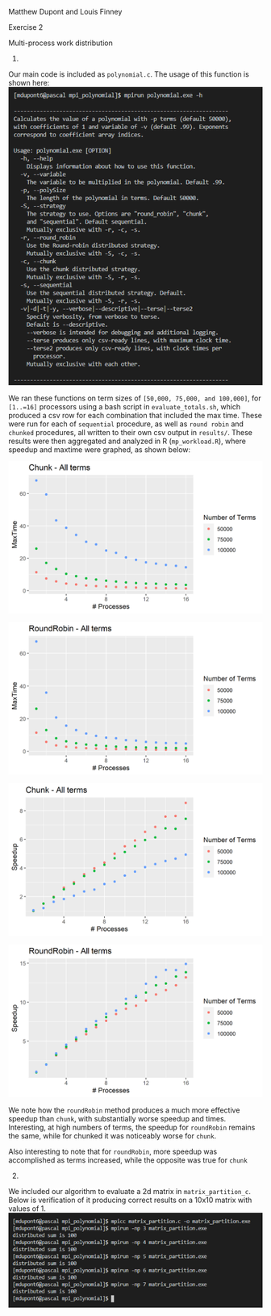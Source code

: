 Matthew Dupont and Louis Finney

Exercise 2

Multi-process work distribution

1)

Our main code is included as `polynomial.c`. The usage of this function is shown here:
![](images\polynomial_help.png)

We ran these functions on term sizes of `[50,000, 75,000, and 100,000]`, for `[1..=16]` processors using a bash script in `evaluate_totals.sh`, which produced a csv row for each combination that included the max time.  These were run for each of `sequential` procedure, as well as `round robin` and `chunked` procedures, all written to their own csv output in `results/`.
These results were then aggregated and analyzed in R (`mp_workload.R`), where speedup and maxtime were graphed, as shown below:

![](images\ChunkMaxTime.png)

![](images\RoundRobinMaxTime.png)

![](images\ChunkSpeedUp.png)

![](images\RoundRobinSpeedup.png)

We note how the `roundRobin` method produces a much more effective speedup than `chunk`, with substantially worse speedup and times. Interesting, at high numbers of terms, the speedup for `roundRobin` remains the same, while for chunked it was noticeably worse for `chunk`.

Also interesting to note that for `roundRobin`, more speedup was accomplished as terms increased, while the opposite was true for `chunk`

2)
We included our algorithm to evaluate a 2d matrix in `matrix_partition_c`.
Below is verification of it producing correct results on a 10x10 matrix with values of 1.
![](images\matrix_partition.png)